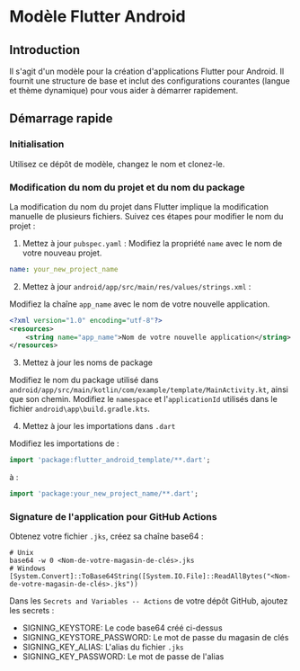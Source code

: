 # Modèle Flutter Android

## Introduction

Il s'agit d'un modèle pour la création d'applications Flutter pour Android. Il fournit une structure de base et inclut des configurations courantes (langue et thème dynamique) pour vous aider à démarrer rapidement.

## Démarrage rapide

### Initialisation

Utilisez ce dépôt de modèle, changez le nom et clonez-le.

### Modification du nom du projet et du nom du package

La modification du nom du projet dans Flutter implique la modification manuelle de plusieurs fichiers. Suivez ces étapes pour modifier le nom du projet :

1. Mettez à jour `pubspec.yaml` :
   Modifiez la propriété `name` avec le nom de votre nouveau projet.

```yaml
name: your_new_project_name
```

2. Mettez à jour `android/app/src/main/res/values/strings.xml` :

Modifiez la chaîne `app_name` avec le nom de votre nouvelle application.

```xml
<?xml version="1.0" encoding="utf-8"?>
<resources>
    <string name="app_name">Nom de votre nouvelle application</string>
</resources>
```

3. Mettez à jour les noms de package

Modifiez le nom du package utilisé dans `android/app/src/main/kotlin/com/example/template/MainActivity.kt`, ainsi que son chemin.
Modifiez le `namespace` et l'`applicationId` utilisés dans le fichier `android\app\build.gradle.kts`.

4. Mettez à jour les importations dans `.dart`

Modifiez les importations de :

```dart
import 'package:flutter_android_template/**.dart';
```

à :

```dart
import 'package:your_new_project_name/**.dart';
```

### Signature de l'application pour GitHub Actions

Obtenez votre fichier `.jks`, créez sa chaîne base64 :

```shell
# Unix
base64 -w 0 <Nom-de-votre-magasin-de-clés>.jks
# Windows
[System.Convert]::ToBase64String([System.IO.File]::ReadAllBytes("<Nom-de-votre-magasin-de-clés>.jks"))
```

Dans les `Secrets and Variables -- Actions` de votre dépôt GitHub, ajoutez les secrets :
- SIGNING_KEYSTORE: Le code base64 créé ci-dessus
- SIGNING_KEYSTORE_PASSWORD: Le mot de passe du magasin de clés
- SIGNING_KEY_ALIAS: L'alias du fichier `.jks`
- SIGNING_KEY_PASSWORD: Le mot de passe de l'alias

